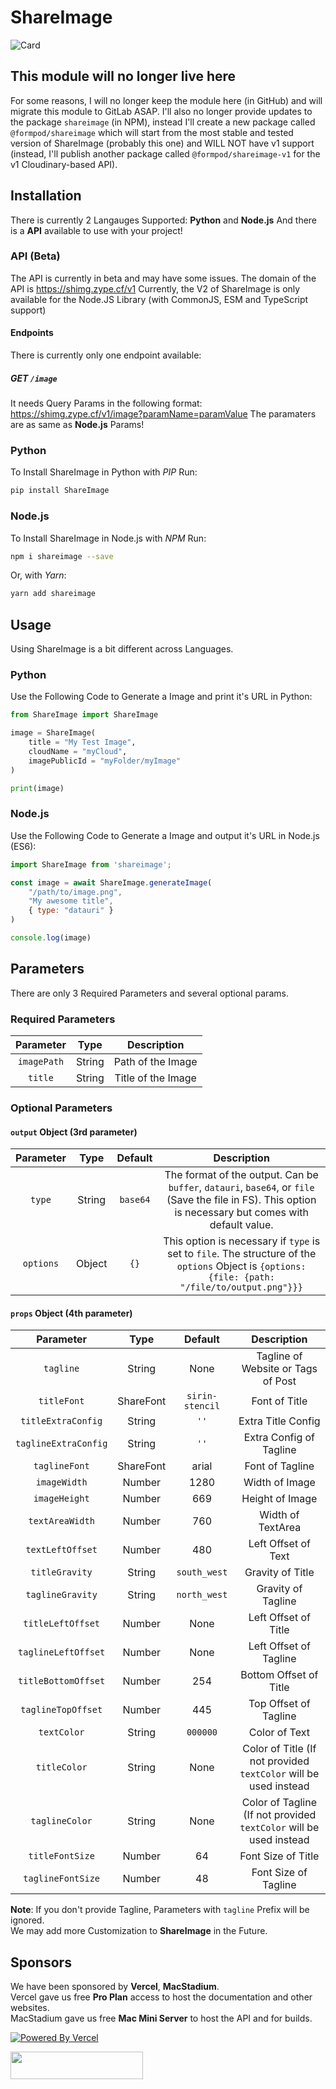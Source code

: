 # ShareImage
![Card](https://shimg.zype.cf/v1/image?title=Generate%20Social%20Share%20Images%20Dynamically!&cloudName=zype&imagePublicID=ShareImage/Docs-Card)
## This module will no longer live here
For some reasons, I will no longer keep the module here (in GitHub) and will migrate this module to GitLab ASAP.
I'll also no longer provide updates to the package `shareimage` (in NPM), instead I'll create a new package called `@formpod/shareimage` which will start from the most stable and tested version of ShareImage (probably this one) and WILL NOT have v1 support (instead, I'll publish another package called `@formpod/shareimage-v1` for the v1 Cloudinary-based API).
## Installation
There is currently 2 Langauges Supported: **Python** and **Node.js**
And there is a **API** available to use with your project!
### API (Beta)
The API is currently in beta and may have some issues.
The domain of the API is https://shimg.zype.cf/v1
Currently, the V2 of ShareImage is only available for the Node.JS Library (with CommonJS, ESM and TypeScript support)
#### Endpoints
There is currently only one endpoint available:
##### GET `/image`
It needs Query Params in the following format:
https://shimg.zype.cf/v1/image?paramName=paramValue
The paramaters are as same as **Node.js** Params!
### Python
To Install ShareImage in Python with *PIP* Run:
```sh
pip install ShareImage
```
### Node.js
To Install ShareImage in Node.js with *NPM* Run:
```sh
npm i shareimage --save
```
Or, with *Yarn*:
```sh
yarn add shareimage
```
## Usage
Using ShareImage is a bit different across Languages.
### Python
Use the Following Code to Generate a Image and print it's URL in Python:
```py
from ShareImage import ShareImage

image = ShareImage(
    title = "My Test Image",
    cloudName = "myCloud",
    imagePublicId = "myFolder/myImage"
)

print(image)
```
### Node.js
Use the Following Code to Generate a Image and output it's URL in Node.js (ES6):
```js
import ShareImage from 'shareimage';

const image = await ShareImage.generateImage(
    "/path/to/image.png",
    "My awesome title",
    { type: "datauri" }
)

console.log(image)
```

## Parameters
There are only 3 Required Parameters and several optional params.
### Required Parameters
|    Parameter    |  Type  |                  Description                  |
| :-------------: | :----: | :-------------------------------------------: |
|   `imagePath`   | String |                 Path of the Image             |
|     `title`     | String |               Title of the Image              |
### Optional Parameters
#### `output` Object (3rd parameter)
| Parameter | Type   | Default  | Description                                                                                                                                             |
| :-------: | :---:  | :-----:  | :-----------------------------------------------------------------------------------------------------------------------------------------------------: |
| `type`    | String | `base64` | The format of the output. Can be `buffer`, `datauri`, `base64`, or `file` (Save the file in FS). This option is necessary but comes with default value. |
| `options` | Object | `{}`     | This option is necessary if `type` is set to `file`. The structure of the `options` Object is `{options: {file: {path: "/file/to/output.png"}}}` |

#### `props` Object (4th parameter)
|      Parameter       |  Type   |          Default           |                            Description                             |
| :------------------: | :-----: | :------------------------: | :----------------------------------------------------------------: |
|      `tagline`       | String  |            None            |                 Tagline of Website or Tags of Post                 |
|     `titleFont`      |ShareFont|       `sirin-stencil`      |                           Font of Title                            |
|  `titleExtraConfig`  | String  |            `''`            |                         Extra Title Config                         |
| `taglineExtraConfig` | String  |            `''`            |                      Extra Config of Tagline                       |
|    `taglineFont`     |ShareFont|           arial            |                          Font of Tagline                           |
|     `imageWidth`     | Number  |            1280            |                           Width of Image                           |
|    `imageHeight`     | Number  |            669             |                          Height of Image                           |
|   `textAreaWidth`    | Number  |            760             |                         Width of TextArea                          |
|   `textLeftOffset`   | Number  |            480             |                        Left Offset of Text                         |
|    `titleGravity`    | String  |        `south_west`        |                          Gravity of Title                          |
|   `taglineGravity`   | String  |        `north_west`        |                         Gravity of Tagline                         |
|  `titleLeftOffset`   | Number  |            None            |                        Left Offset of Title                        |
| `taglineLeftOffset`  | Number  |            None            |                       Left Offset of Tagline                       |
| `titleBottomOffset`  | Number  |            254             |                       Bottom Offset of Title                       |
|  `taglineTopOffset`  | Number  |            445             |                       Top Offset of Tagline                        |
|     `textColor`      | String  |          `000000`          |                           Color of Text                            |
|     `titleColor`     | String  |            None            |  Color of Title (If not provided `textColor` will be used instead  |
|    `taglineColor`    | String  |            None            | Color of Tagline (If not provided `textColor` will be used instead |
|   `titleFontSize`    | Number  |             64             |                         Font Size of Title                         |
|  `taglineFontSize`   | Number  |             48             |                        Font Size of Tagline                        |

**Note**: If you don't provide Tagline, Parameters with `tagline` Prefix will be ignored.  
We may add more Customization to **ShareImage** in the Future.
## Sponsors
We have been sponsored by **Vercel**, **MacStadium**.  
Vercel gave us free **Pro Plan** access to host the documentation and other websites.  
MacStadium gave us free **Mac Mini Server** to host the API and for builds.  

[![Powered By Vercel](https://res.cloudinary.com/zype/image/upload/ShareImage/powered-by-vercel.png)](https://vercel.com/?utm_source=zypeoss&utm_campaign=oss)

<img src="https://res.cloudinary.com/zype/image/upload/ShareImage/MacStadium" height="44" width="212">
